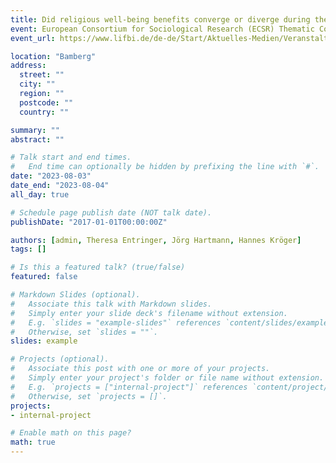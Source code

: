 ```yaml
---
title: Did religious well-being benefits converge or diverge during the early stages of the COVID-19 pandemic in Germany?
event: European Consortium for Sociological Research (ECSR) Thematic Conference „COVID-19 and social inequality in well-being“
event_url: https://www.lifbi.de/de-de/Start/Aktuelles-Medien/Veranstaltungen/_info_/details/18335/lifbi-iab-ecsr-thematic-conference

location: "Bamberg"
address:
  street: ""
  city: ""
  region: ""
  postcode: ""
  country: ""

summary: ""
abstract: ""

# Talk start and end times.
#   End time can optionally be hidden by prefixing the line with `#`.
date: "2023-08-03"
date_end: "2023-08-04"
all_day: true

# Schedule page publish date (NOT talk date).
publishDate: "2017-01-01T00:00:00Z"

authors: [admin, Theresa Entringer, Jörg Hartmann, Hannes Kröger]
tags: []

# Is this a featured talk? (true/false)
featured: false

# Markdown Slides (optional).
#   Associate this talk with Markdown slides.
#   Simply enter your slide deck's filename without extension.
#   E.g. `slides = "example-slides"` references `content/slides/example-slides.md`.
#   Otherwise, set `slides = ""`.
slides: example

# Projects (optional).
#   Associate this post with one or more of your projects.
#   Simply enter your project's folder or file name without extension.
#   E.g. `projects = ["internal-project"]` references `content/project/deep-learning/index.md`.
#   Otherwise, set `projects = []`.
projects:
- internal-project

# Enable math on this page?
math: true
---
```

